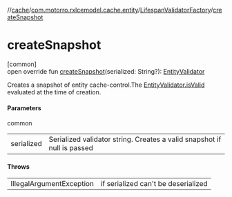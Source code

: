 //[cache](../../../index.md)/[com.motorro.rxlcemodel.cache.entity](../index.md)/[LifespanValidatorFactory](index.md)/[createSnapshot](create-snapshot.md)

# createSnapshot

[common]\
open override fun [createSnapshot](create-snapshot.md)(serialized: String?): [EntityValidator](../-entity-validator/index.md)

Creates a snapshot of entity cache-control.The [EntityValidator.isValid](../-entity-validator/is-valid.md) evaluated at the time of creation.

#### Parameters

common

| | |
|---|---|
| serialized | Serialized validator string. Creates a valid snapshot if null is passed |

#### Throws

| | |
|---|---|
| IllegalArgumentException | if serialized can't be deserialized |
